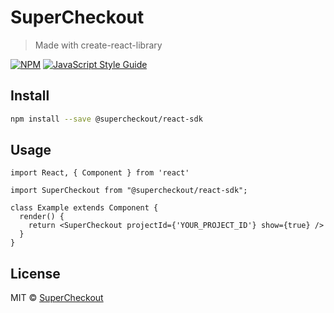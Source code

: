 # SuperCheckout

> Made with create-react-library

[![NPM](https://img.shields.io/npm/v/supercheckout.svg)](https://www.npmjs.com/package/@supercheckout/react-sdk) [![JavaScript Style Guide](https://img.shields.io/badge/code_style-standard-brightgreen.svg)](https://standardjs.com)

## Install

```bash
npm install --save @supercheckout/react-sdk
```

## Usage

```tsx
import React, { Component } from 'react'

import SuperCheckout from "@supercheckout/react-sdk";

class Example extends Component {
  render() {
    return <SuperCheckout projectId={'YOUR_PROJECT_ID'} show={true} />
  }
}
```

## License

MIT © [SuperCheckout](https://github.com/Supercheckout)

